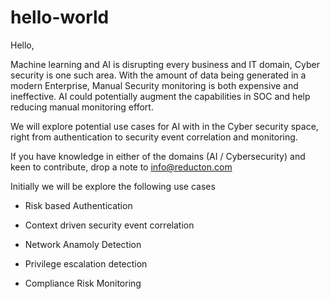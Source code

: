 # hello-world

Hello, 

Machine learning and AI is disrupting every business and IT domain, Cyber security is one such area. 
With the amount of data being generated in a modern Enterprise, Manual Security monitoring is both expensive and ineffective. 
AI could potentially augment the capabilities in SOC and help reducing manual monitoring effort. 

We will explore potential use cases for AI with in the Cyber security space, right from authentication to security event correlation and monitoring. 

If you have knowledge in either of the domains (AI / Cybersecurity) and keen to contribute, drop a note to info@reducton.com

Initially we will be explore the following use cases

* Risk based Authentication

* Context driven security event correlation 

* Network Anamoly Detection

* Privilege escalation detection

* Compliance Risk Monitoring
